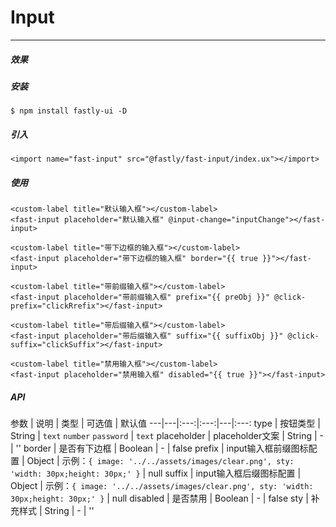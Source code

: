 # Input

<hr>

##### 效果



##### 安装

```
$ npm install fastly-ui -D
```


##### 引入

```
<import name="fast-input" src="@fastly/fast-input/index.ux"></import>
```


##### 使用

```
<custom-label title="默认输入框"></custom-label>
<fast-input placeholder="默认输入框" @input-change="inputChange"></fast-input>

<custom-label title="带下边框的输入框"></custom-label>
<fast-input placeholder="带下边框的输入框" border="{{ true }}"></fast-input>

<custom-label title="带前缀输入框"></custom-label>
<fast-input placeholder="带前缀输入框" prefix="{{ preObj }}" @click-prefix="clickRrefix"></fast-input>

<custom-label title="带后缀输入框"></custom-label>
<fast-input placeholder="带后缀输入框" suffix="{{ suffixObj }}" @click-suffix="clickSuffix"></fast-input>

<custom-label title="禁用输入框"></custom-label>
<fast-input placeholder="禁用输入框" disabled="{{ true }}"></fast-input>
```




##### API


参数 | 说明 | 类型 | 可选值 | 默认值
---|---|:---:|:---:|---|:---:
type | 按钮类型 | String | `text` `number` `password` | `text`
placeholder | placeholder文案 | String | - | ''
border | 是否有下边框 | Boolean | - | false
prefix | input输入框前缀图标配置 | Object | 示例：`{ image: '../../assets/images/clear.png', sty: 'width: 30px;height: 30px;' }` | null 
suffix | input输入框后缀图标配置 | Object | 示例：`{ image: '../../assets/images/clear.png', sty: 'width: 30px;height: 30px;' }` | null 
disabled | 是否禁用 | Boolean | - | false
sty | 补充样式 | String | - | ''
